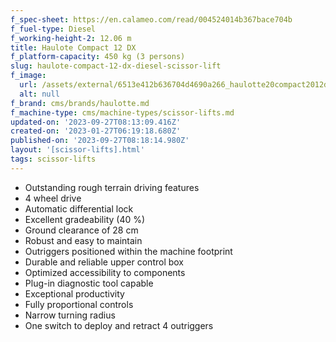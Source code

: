 ```yaml
---
f_spec-sheet: https://en.calameo.com/read/004524014b367bace704b
f_fuel-type: Diesel
f_working-height-2: 12.06 m
title: Haulote Compact 12 DX
f_platform-capacity: 450 kg (3 persons)
slug: haulote-compact-12-dx-diesel-scissor-lift
f_image:
  url: /assets/external/6513e412b636704d4690a266_haulotte20compact2012dx.jpg
  alt: null
f_brand: cms/brands/haulotte.md
f_machine-type: cms/machine-types/scissor-lifts.md
updated-on: '2023-09-27T08:13:09.416Z'
created-on: '2023-01-27T06:19:18.680Z'
published-on: '2023-09-27T08:18:14.980Z'
layout: '[scissor-lifts].html'
tags: scissor-lifts
---
```


*   Outstanding rough terrain driving features
*   4 wheel drive
*   Automatic differential lock
*   Excellent gradeability (40 %)
*   Ground clearance of 28 cm
*   Robust and easy to maintain
*   Outriggers positioned within the machine footprint
*   Durable and reliable upper control box
*   Optimized accessibility to components
*   Plug-in diagnostic tool capable
*   Exceptional productivity
*   Fully proportional controls
*   Narrow turning radius
*   One switch to deploy and retract 4 outriggers

‍
